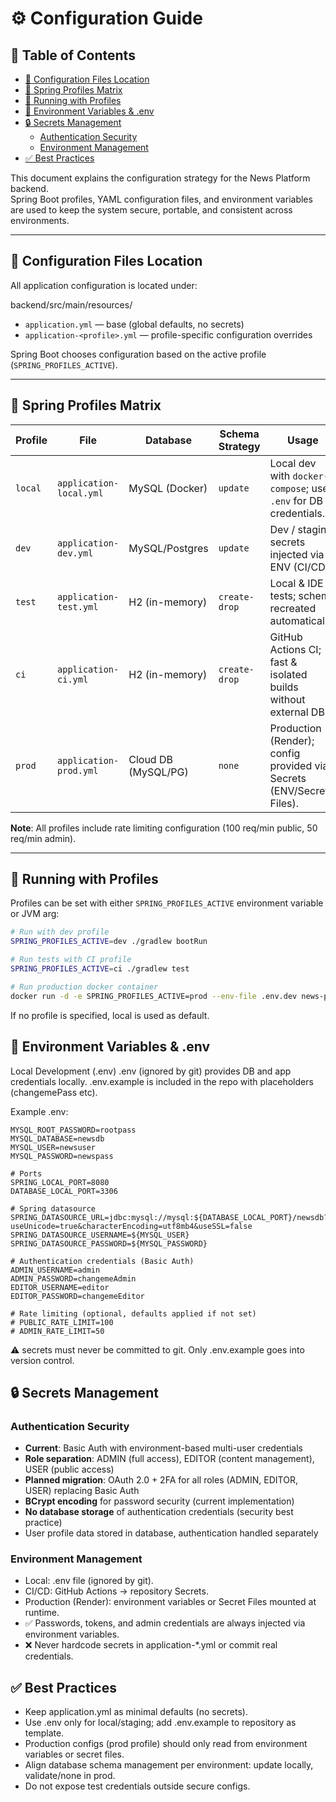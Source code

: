 # ⚙️ Configuration Guide

## 📑 Table of Contents
- [📂 Configuration Files Location](#-configuration-files-location)
- [🧩 Spring Profiles Matrix](#-spring-profiles-matrix)
- [🚀 Running with Profiles](#-running-with-profiles)
- [🔐 Environment Variables & .env](#-environment-variables--env)
- [🔒 Secrets Management](#-secrets-management)
    - [Authentication Security](#authentication-security)
    - [Environment Management](#environment-management)
- [✅ Best Practices](#-best-practices)


This document explains the configuration strategy for the News Platform backend.  
Spring Boot profiles, YAML configuration files, and environment variables are used to keep the system secure, portable, and consistent across environments.

---

## 📂 Configuration Files Location

All application configuration is located under:

backend/src/main/resources/


- `application.yml` — base (global defaults, no secrets)
- `application-<profile>.yml` — profile-specific configuration overrides

Spring Boot chooses configuration based on the active profile (`SPRING_PROFILES_ACTIVE`).

---

## 🧩 Spring Profiles Matrix

| Profile | File                     | Database          | Schema Strategy      | Usage                                                                 |
|---------|--------------------------|-------------------|----------------------|----------------------------------------------------------------------|
| `local` | `application-local.yml`  | MySQL (Docker)    | `update`             | Local dev with `docker-compose`; uses `.env` for DB credentials.      |
| `dev`   | `application-dev.yml`    | MySQL/Postgres    | `update`             | Dev / staging; secrets injected via ENV (CI/CD).                      |
| `test`  | `application-test.yml`   | H2 (in-memory)    | `create-drop`        | Local & IDE tests; schema recreated automatically.                    |
| `ci`    | `application-ci.yml`     | H2 (in-memory)    | `create-drop`        | GitHub Actions CI; fast & isolated builds without external DB.        |
| `prod`  | `application-prod.yml`   | Cloud DB (MySQL/PG)| `none`              | Production (Render); config provided via Secrets (ENV/Secret Files).  |

**Note**: All profiles include rate limiting configuration (100 req/min public, 50 req/min admin).

---

## 🚀 Running with Profiles

Profiles can be set with either `SPRING_PROFILES_ACTIVE` environment variable or JVM arg:

```bash
# Run with dev profile
SPRING_PROFILES_ACTIVE=dev ./gradlew bootRun

# Run tests with CI profile
SPRING_PROFILES_ACTIVE=ci ./gradlew test

# Run production docker container
docker run -d -e SPRING_PROFILES_ACTIVE=prod --env-file .env.dev news-platform:latest
```
If no profile is specified, local is used as default.

## 🔐 Environment Variables & .env
Local Development (.env)
.env (ignored by git) provides DB and app credentials locally.
.env.example is included in the repo with placeholders (changemePass etc).

Example .env:
```# MySQL credentials
MYSQL_ROOT_PASSWORD=rootpass
MYSQL_DATABASE=newsdb
MYSQL_USER=newsuser
MYSQL_PASSWORD=newspass

# Ports
SPRING_LOCAL_PORT=8080
DATABASE_LOCAL_PORT=3306

# Spring datasource
SPRING_DATASOURCE_URL=jdbc:mysql://mysql:${DATABASE_LOCAL_PORT}/newsdb?useUnicode=true&characterEncoding=utf8mb4&useSSL=false
SPRING_DATASOURCE_USERNAME=${MYSQL_USER}
SPRING_DATASOURCE_PASSWORD=${MYSQL_PASSWORD}

# Authentication credentials (Basic Auth)
ADMIN_USERNAME=admin
ADMIN_PASSWORD=changemeAdmin
EDITOR_USERNAME=editor
EDITOR_PASSWORD=changemeEditor

# Rate limiting (optional, defaults applied if not set)
# PUBLIC_RATE_LIMIT=100
# ADMIN_RATE_LIMIT=50
```
⚠️ secrets must never be committed to git. Only .env.example goes into version control.

## 🔒 Secrets Management

### Authentication Security
- **Current**: Basic Auth with environment-based multi-user credentials
- **Role separation**: ADMIN (full access), EDITOR (content management), USER (public access)
- **Planned migration**: OAuth 2.0 + 2FA for all roles (ADMIN, EDITOR, USER) replacing Basic Auth
- **BCrypt encoding** for password security (current implementation)
- **No database storage** of authentication credentials (security best practice)
- User profile data stored in database, authentication handled separately

### Environment Management
- Local: .env file (ignored by git).
- CI/CD: GitHub Actions → repository Secrets.
- Production (Render): environment variables or Secret Files mounted at runtime.
- ✅ Passwords, tokens, and admin credentials are always injected via environment variables.
- ❌ Never hardcode secrets in application-*.yml or commit real credentials.

## ✅ Best Practices
- Keep application.yml as minimal defaults (no secrets).
- Use .env only for local/staging; add .env.example to repository as template.
- Production configs (prod profile) should only read from environment variables or secret files.
- Align database schema management per environment: update locally, validate/none in prod.
- Do not expose test credentials outside secure configs.
